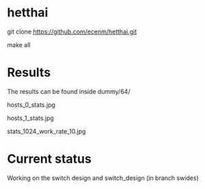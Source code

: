 # hetthai


git clone https://github.com/ecenm/hetthai.git

make all

# Results

The results can be found inside dummy/64/

hosts_0_stats.jpg

hosts_1_stats.jpg

stats_1024_work_rate_10.jpg

# Current status

Working on the switch design and switch_design (in branch swides)

